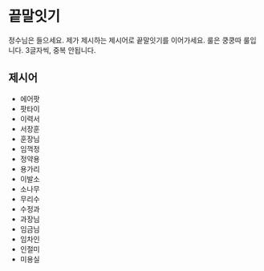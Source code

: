 # 끝말잇기
정수님은 들으세요. 제가 제시하는 제시어로 끝말잇기를 이어가세요. 룰은 쿵쿵따 룰입니다. 3글자씩, 중복 안됩니다.

## 제시어
- 에어팟
- 팟타이
- 이력서
- 서장훈
- 훈장님
- 임꺽정
- 정약용
- 용가리
- 이발소
- 소나무
- 무리수
- 수정과
- 과장님
- 임금님
- 임차인
- 인절미
- 미용실
